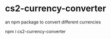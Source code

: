 # cs2-currency-converter
an npm package to convert different currencies

npm i cs2-currency-converter
